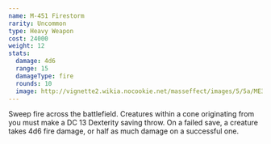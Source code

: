 ```yaml
---
name: M-451 Firestorm
rarity: Uncommon
type: Heavy Weapon
cost: 24000
weight: 12
stats:
  damage: 4d6
  range: 15
  damageType: fire
  rounds: 10
  image: http://vignette2.wikia.nocookie.net/masseffect/images/5/5a/ME3_Firestorm_Heavy_Weapon.png/revision/latest?cb=20120317194412
---
```

Sweep fire across the battlefield. Creatures within a <me-distance length="15" /> cone originating from you must make a 
DC 13 Dexterity saving throw. On a failed save, a creature takes 4d6 fire damage, or half as much damage on a successful one.
